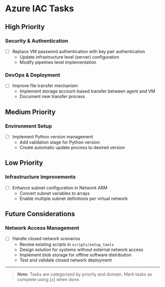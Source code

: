 # Azure IAC Tasks

## High Priority

### Security & Authentication
- [ ] Replace VM password authentication with key pair authentication
  - Update infrastructure level (server) configuration
  - Modify pipelines level implementation

### DevOps & Deployment
- [ ] Improve file transfer mechanism
  - Implement storage account-based transfer between agent and VM
  - Document new transfer process

## Medium Priority

### Environment Setup
- [ ] Implement Python version management
  - Add validation stage for Python version
  - Create automatic update process to desired version

## Low Priority

### Infrastructure Improvements
- [ ] Enhance subnet configuration in Network ARM
  - Convert subnet variables to arrays
  - Enable multiple subnet definitions per virtual network

## Future Considerations

### Network Access Management
- [ ] Handle closed network scenarios
  - Review existing scripts in `scripts/setup_tools`
  - Design solution for systems without external network access
  - Implement blob storage for offline software distribution
  - Test and validate closed network deployment

---

> **Note**: Tasks are categorized by priority and domain. Mark tasks as complete using [x] when done.
